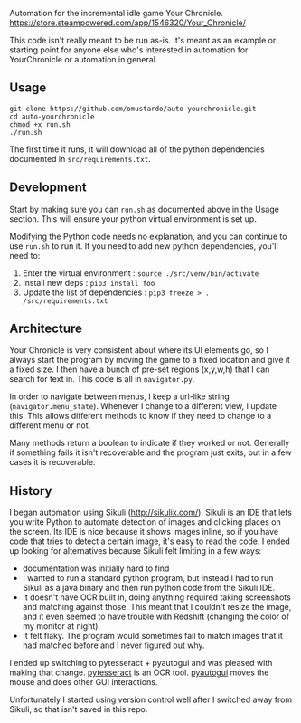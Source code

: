 Automation for the incremental idle game Your Chronicle.
https://store.steampowered.com/app/1546320/Your_Chronicle/

This code isn't really meant to be run as-is. It's meant as an example or
starting point for anyone else who's interested in automation for YourChronicle
or automation in general.

## Usage

```shell
git clone https://github.com/omustardo/auto-yourchronicle.git
cd auto-yourchronicle
chmod +x run.sh
./run.sh
```

The first time it runs, it will download all of the python dependencies 
documented in `src/requirements.txt`.

## Development

Start by making sure you can `run.sh` as documented above in the Usage section.
This will ensure your python virtual environment is set up.

Modifying the Python code needs no explanation, and you can continue to use 
`run.sh` to run it. If you need to add new python dependencies, you'll need to:
 
1. Enter the virtual environment : `source ./src/venv/bin/activate`
2. Install new deps : `pip3 install foo`
3. Update the list of dependencies : `pip3 freeze > .
   /src/requirements.txt`

## Architecture

Your Chronicle is very consistent about where its UI elements go, so I always
start the program by moving the game to a fixed location and give it a fixed
size. I then have a bunch of pre-set regions (x,y,w,h) that I can search for
text in. This code is all in `navigator.py`.

In order to navigate between menus, I keep a url-like string
(`navigator.menu_state`). Whenever I change to a different view, I update this.
This allows different methods to know if they need to change to a different menu
or not.

Many methods return a boolean to indicate if they worked or not. 
Generally if something fails it isn't recoverable and the program just exits, 
but in a few cases it is recoverable.

## History

I began automation using Sikuli (http://sikulix.com/). Sikuli is an IDE that
lets you write Python to automate detection of images and clicking places on the
screen. Its IDE is nice because it shows images inline, so if you have code
that tries to detect a certain image, it's easy to read the code. I ended
up looking for alternatives because Sikuli felt limiting in a few ways:
* documentation was initially hard to find
* I wanted to run a standard python program, but instead I had to run Sikuli 
  as a java binary and then run python code from the Sikuli IDE.
* It doesn't have OCR built in, doing anything required taking screenshots and 
  matching against those. This meant that I couldn't resize the image, and it
  even seemed to have trouble with Redshift (changing the color of my 
  monitor at night).
* It felt flaky. The program would sometimes fail to match images that it 
  had matched before and I never figured out why.

I ended up switching to pytesseract + pyautogui and was pleased with making 
that change. [pytesseract](https://pypi.org/project/pytesseract/) is an OCR
tool. [pyautogui](https://pypi.org/project/pyautogui/) moves the mouse and does
other GUI interactions.

Unfortunately I started using version control well after I switched away from
Sikuli, so that isn't saved in this repo.
